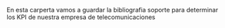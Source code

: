 En esta carperta vamos a guardar la bibliografia soporte para determinar los KPI de nuestra empresa de telecomunicaciones
